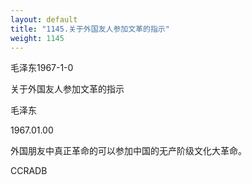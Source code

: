```yaml
---
layout: default
title: "1145.关于外国友人参加文革的指示"
weight: 1145
---
```


毛泽东1967-1-0

关于外国友人参加文革的指示

毛泽东

1967.01.00

外国朋友中真正革命的可以参加中国的无产阶级文化大革命。

CCRADB


